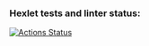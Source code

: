 ### Hexlet tests and linter status:
[![Actions Status](https://github.com/PavelKonkin/rails-project-66/workflows/hexlet-check/badge.svg)](https://github.com/PavelKonkin/rails-project-66/actions)